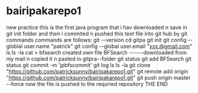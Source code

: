 # bairipakarepo1
new practice
this is the first java program that i hav downloaded n save in git init folder and then 
i  commited n pushed this text file into git hub by git commands 
commands are follows:
git --version
cd gitpa
git init
git config --globlal user.name "patrick"
git config --global user.email "xxx.@gmail.com"
ls
ls -la
cat > bfsearch created own file
BFSearch ------downloaded from my mail n copied it n pasted in gitpra--folder
git status
git add BFSearch
git status
git commit -m 'jpbfscommit'
git log
ls 
ls -la
git clone "https://github.com/patricksunny/bairipakarepo1.git"
git remote add origin "https://github.com/patricksunny/bairipakarepo1.git"
git push origin master --force
now the file is pushed to the requried repository
THE END
